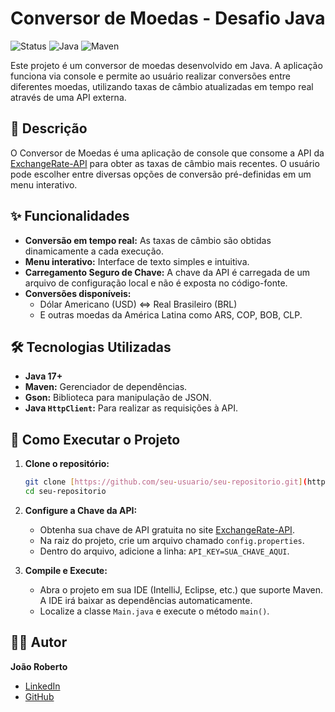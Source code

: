 # Conversor de Moedas - Desafio Java

![Status](https://img.shields.io/badge/status-concluído-green)
![Java](https://img.shields.io/badge/java-17%2B-blue)
![Maven](https://img.shields.io/badge/maven-4.0-red)

Este projeto é um conversor de moedas desenvolvido em Java. A aplicação funciona via console e permite ao usuário realizar conversões entre diferentes moedas, utilizando taxas de câmbio atualizadas em tempo real através de uma API externa.

## 📜 Descrição

O Conversor de Moedas é uma aplicação de console que consome a API da [ExchangeRate-API](https://www.exchangerate-api.com/) para obter as taxas de câmbio mais recentes. O usuário pode escolher entre diversas opções de conversão pré-definidas em um menu interativo.

## ✨ Funcionalidades

-   **Conversão em tempo real:** As taxas de câmbio são obtidas dinamicamente a cada execução.
-   **Menu interativo:** Interface de texto simples e intuitiva.
-   **Carregamento Seguro de Chave:** A chave da API é carregada de um arquivo de configuração local e não é exposta no código-fonte.
-   **Conversões disponíveis:**
    -   Dólar Americano (USD) <=> Real Brasileiro (BRL)
    -   E outras moedas da América Latina como ARS, COP, BOB, CLP.

## 🛠️ Tecnologias Utilizadas

-   **Java 17+**
-   **Maven:** Gerenciador de dependências.
-   **Gson:** Biblioteca para manipulação de JSON.
-   **Java `HttpClient`:** Para realizar as requisições à API.

## 🚀 Como Executar o Projeto

1.  **Clone o repositório:**
    ```bash
    git clone [https://github.com/seu-usuario/seu-repositorio.git](https://github.com/seu-usuario/seu-repositorio.git)
    cd seu-repositorio
    ```

2.  **Configure a Chave da API:**
    -   Obtenha sua chave de API gratuita no site [ExchangeRate-API](https://www.exchangerate-api.com/).
    -   Na raiz do projeto, crie um arquivo chamado `config.properties`.
    -   Dentro do arquivo, adicione a linha: `API_KEY=SUA_CHAVE_AQUI`.

3.  **Compile e Execute:**
    -   Abra o projeto em sua IDE (IntelliJ, Eclipse, etc.) que suporte Maven. A IDE irá baixar as dependências automaticamente.
    -   Localize a classe `Main.java` e execute o método `main()`.

## 👨‍💻 Autor

**João Roberto**
- [LinkedIn](https://www.linkedin.com/in/joão-roberto-ads/)
- [GitHub](https://github.com/joaorgd)
